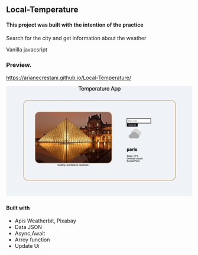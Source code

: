 ## Local-Temperature

#### This project was built with the intention of the practice


Search for the city and get information about the weather

Vanilla javacsript


### Preview.

https://arianecrestani.github.io/Local-Temperature/

![](./Screenshot.png)


#### Built with


- Apis Weatherbit, Pixabay
- Data JSON
- Async,Await
- Arroy function
- Update Ui 
